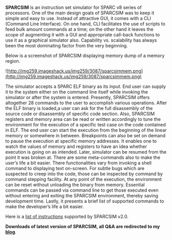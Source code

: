 **SPARCSIM** is an instruction set simulator for SPARC v8 series of processors. One of the main design goals of SPARCSIM was to keep it simple and easy to use. Instead of attractive GUI, it comes with a CLI (Command Line Interface). On one hand, CLI facilitates the use of scripts to feed bulk amount commands at a time; on the other hand it leaves the scope of augmenting it with a GUI and appropriate call-back functions to use it as a graphical simulator also. Capability vs. scalability has always been the most dominating factor from the very beginning.

Below is a screenshot of SPARCSIM displaying memory dump of a memory region.

![http://img259.imageshack.us/img259/3087/sparcsimmem.png](http://img259.imageshack.us/img259/3087/sparcsimmem.png)

The simulator accepts a SPARC ELF binary as its input. End user can supply it to the system either on the command line itself while invoking the simulator or after the system is entered. Presently, SPARCSIM offers altogether 28 commands to the user to accomplish various operations. After the ELF binary is loaded,a user can ask for the full disassembly of the source code or disassembly of specific code section. Also, SPARCSIM registers and memory area can be read or written accordingly to tune the environment for the execution of a specific test case on the code contained in ELF. The end user can start the execution from the beginning of the linear memory or somewhere in between. Breakpoints can also be set on demand to pause the execution at specific memory addresses. It enables one to watch the values of memory and registers to have an idea whether execution is going on as intended. Later, simulator can be resumed from the  point it was broken at. There are some meta-commands also to make the user’s life a bit easier. There functionalities vary from invoking a shell command to displaying text on-screen. For subtle bugs which are suspected to creep into the code, those can be inspected by command by command stepping facility. At any point of the execution, the environment can  be reset without unloading the binary from memory. Essential commands can be passed via command line to get those executed even without entering and exiting the SPARCSIM environment, thereby saving development time. Lastly, it presents a brief list of supported commands to make the developer’s life a bit easier.

Here is a [list of instructions](http://www.sherlock.reboot.pro/?wpfb_dl=10) supported by SPARCSIM v2.0.

**Downloads of latest version of SPARCSIM, all Q&A are redirected to my [blog](http://www.sherlock.reboot.pro/sparcsim/)**.